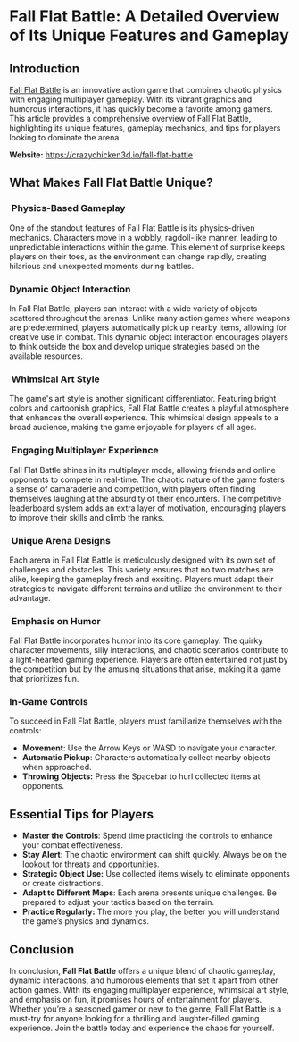 <h1>Fall Flat Battle: A Detailed Overview of Its Unique Features and Gameplay</h1>
<h2>Introduction</h2>
<p><a href="https://crazychicken3d.io/fall-flat-battle">Fall Flat Battle</a>&nbsp;is an innovative action game that combines chaotic physics with engaging multiplayer gameplay. With its vibrant graphics and humorous interactions, it has quickly become a favorite among gamers. This article provides a comprehensive overview of Fall Flat Battle, highlighting its unique features, gameplay mechanics, and tips for players looking to dominate the arena.</p>
<p><p><strong>Website:</strong> <a href="https://crazychicken3d.io/fall-flat-battle">https://crazychicken3d.io/fall-flat-battle</a></p>
<h2>What Makes Fall Flat Battle Unique?</h2>
<h3>&nbsp;Physics-Based Gameplay</h3>
<p>One of the standout features of Fall Flat Battle is its physics-driven mechanics. Characters move in a wobbly, ragdoll-like manner, leading to unpredictable interactions within the game. This element of surprise keeps players on their toes, as the environment can change rapidly, creating hilarious and unexpected moments during battles.</p>
<h3>Dynamic Object Interaction</h3>
<p>In Fall Flat Battle, players can interact with a wide variety of objects scattered throughout the arenas. Unlike many action games where weapons are predetermined, players automatically pick up nearby items, allowing for creative use in combat. This dynamic object interaction encourages players to think outside the box and develop unique strategies based on the available resources.</p>
<h3>&nbsp;Whimsical Art Style</h3>
<p>The game's art style is another significant differentiator. Featuring bright colors and cartoonish graphics, Fall Flat Battle creates a playful atmosphere that enhances the overall experience. This whimsical design appeals to a broad audience, making the game enjoyable for players of all ages.</p>
<h3>&nbsp;Engaging Multiplayer Experience</h3>
<p>Fall Flat Battle shines in its multiplayer mode, allowing friends and online opponents to compete in real-time. The chaotic nature of the game fosters a sense of camaraderie and competition, with players often finding themselves laughing at the absurdity of their encounters. The competitive leaderboard system adds an extra layer of motivation, encouraging players to improve their skills and climb the ranks.</p>
<h3>&nbsp;Unique Arena Designs</h3>
<p>Each arena in Fall Flat Battle is meticulously designed with its own set of challenges and obstacles. This variety ensures that no two matches are alike, keeping the gameplay fresh and exciting. Players must adapt their strategies to navigate different terrains and utilize the environment to their advantage.</p>
<h3>&nbsp;Emphasis on Humor</h3>
<p>Fall Flat Battle incorporates humor into its core gameplay. The quirky character movements, silly interactions, and chaotic scenarios contribute to a light-hearted gaming experience. Players are often entertained not just by the competition but by the amusing situations that arise, making it a game that prioritizes fun.</p>
<h3>In-Game Controls</h3>
<p>To succeed in Fall Flat Battle, players must familiarize themselves with the controls:</p>
<ul>
<li><strong>Movement</strong>: Use the Arrow Keys or WASD to navigate your character.</li>
<li><strong>Automatic Pickup</strong>: Characters automatically collect nearby objects when approached.</li>
<li><strong>Throwing Objects:</strong> Press the Spacebar to hurl collected items at opponents.</li>
</ul>
<h2>Essential Tips for Players</h2>
<ul>
<li><strong>Master the Controls</strong>: Spend time practicing the controls to enhance your combat effectiveness.</li>
<li><strong>Stay Alert</strong>: The chaotic environment can shift quickly. Always be on the lookout for threats and opportunities.</li>
<li><strong>Strategic Object Use:</strong> Use collected items wisely to eliminate opponents or create distractions.</li>
<li><strong>Adapt to Different Maps</strong>: Each arena presents unique challenges. Be prepared to adjust your tactics based on the terrain.</li>
<li><strong>Practice Regularly:</strong> The more you play, the better you will understand the game&rsquo;s physics and dynamics.</li>
</ul>
<h2>Conclusion</h2>
<p>In conclusion, <strong>Fall Flat Battle</strong> offers a unique blend of chaotic gameplay, dynamic interactions, and humorous elements that set it apart from other action games. With its engaging multiplayer experience, whimsical art style, and emphasis on fun, it promises hours of entertainment for players. Whether you&rsquo;re a seasoned gamer or new to the genre, Fall Flat Battle is a must-try for anyone looking for a thrilling and laughter-filled gaming experience. Join the battle today and experience the chaos for yourself.</p>
